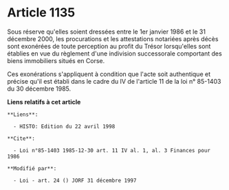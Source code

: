 # Article 1135

Sous réserve qu'elles soient dressées entre le 1er janvier 1986 et le 31 décembre 2000, les procurations et les attestations
notariées après décès sont exonérées de toute perception au profit du Trésor lorsqu'elles sont établies en vue du règlement
d'une indivision successorale comportant des biens immobiliers situés en Corse.

Ces exonérations s'appliquent à condition que l'acte soit authentique et précise qu'il est établi dans le cadre du IV de
l'article 11 de la loi n° 85-1403 du 30 décembre 1985.

**Liens relatifs à cet article**

	**Liens**:

	  - HISTO: Edition du 22 avril 1998

	**Cite**:

	  - Loi n°85-1403 1985-12-30 art. 11 IV al. 1, al. 3 Finances pour 1986

	**Modifié par**:

	  - Loi - art. 24 () JORF 31 décembre 1997
